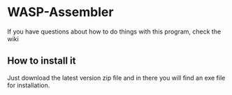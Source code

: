 # WASP-Assembler
If you have questions about how to do things with this program, check the wiki

## How to install it
Just download the latest version zip file and in there you will find an exe file for installation.
